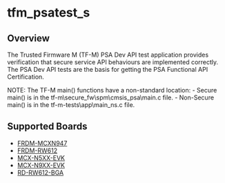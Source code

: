 # tfm_psatest_s

## Overview
The Trusted Firmware M (TF-M) PSA Dev API test application provides verification that secure service API behaviours are implemented correctly.
The PSA Dev API tests are the basis for getting the PSA Functional API Certification.

NOTE: The TF-M main() functions have a non-standard location:
       - Secure main() is in the tf-m\secure_fw\spm\cmsis_psa\main.c file.
       - Non-Secure main() is in the tf-m-tests\app\main_ns.c file.

## Supported Boards
- [FRDM-MCXN947](../../_boards/frdmmcxn947/tfm_examples/tfm_psatest/tfm_psatest_s/example_board_readme.md)
- [FRDM-RW612](../../_boards/frdmrw612/tfm_examples/tfm_psatest/tfm_psatest_s/example_board_readme.md)
- [MCX-N5XX-EVK](../../_boards/mcxn5xxevk/tfm_examples/tfm_psatest/tfm_psatest_s/example_board_readme.md)
- [MCX-N9XX-EVK](../../_boards/mcxn9xxevk/tfm_examples/tfm_psatest/tfm_psatest_s/example_board_readme.md)
- [RD-RW612-BGA](../../_boards/rdrw612bga/tfm_examples/tfm_psatest/tfm_psatest_s/example_board_readme.md)
